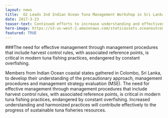```yaml
---
layout: news
title:  O2 Leads 2nd Indian Ocean Tuna Management Workshop in Sri Lanka
date: 2017-3-23
teaser-text: Continued efforts to increase understanding and effectiveness of sustainable tuna management producing results.
hero-image: https://s3-us-west-2.amazonaws.com/staticassets.oceanoutcomes.org/news+and+analysis/hero+images/tuna-management-workshop-sri-lanka.jpg
featured: TRUE
---
```

###The need for effective management through management procedures that include harvest control rules, with associated reference points, is critical in modern tuna fishing practices, endangered by constant overfishing.

Members from Indian Ocean coastal states gathered in Colombo, Sri Lanka, to develop their understanding of the precautionary approach, management procedures and management strategy evaluation (MSE). The need for effective management through management procedures that include harvest control rules, with associated reference points, is critical in modern tuna fishing practices, endangered by constant overfishing. Increased understanding and harmonized practices will contribute effectively to the progress of sustainable tuna fisheries resources.
